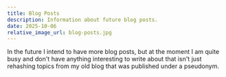 ```yaml
---
title: Blog Posts
description: Information about future blog posts.
date: 2025-10-06
relative_image_url: blog-posts.jpg
---
```

In the future I intend to have more blog posts, but at the moment I am quite busy and don't have anything interesting to write about that isn't just rehashing topics from my old blog that was published under a pseudonym.

